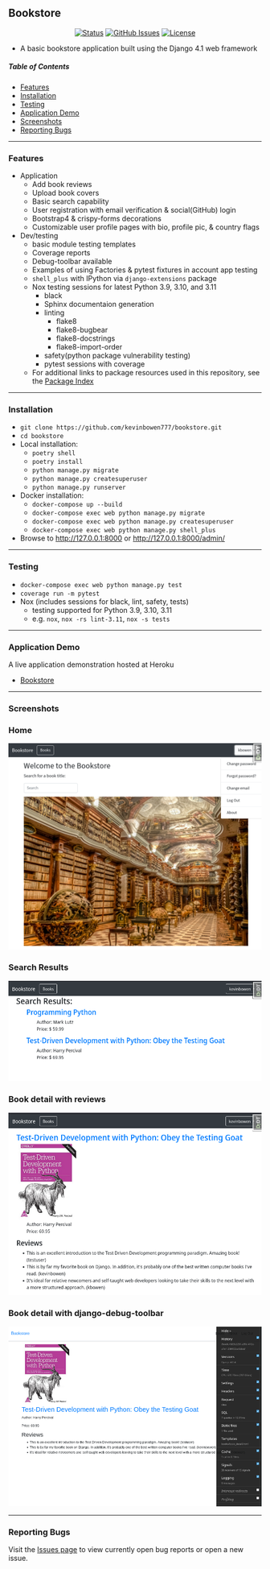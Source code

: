 ## Bookstore 

<div align="center">

  [![Status](https://img.shields.io/badge/status-active-success.svg)]() 
  [![GitHub Issues](https://img.shields.io/github/issues/kevinbowen777/bookstore.svg)](https://github.com/kevinbowen777/bookstore/issues)
  [![License](https://img.shields.io/badge/license-MIT-blue.svg)](/LICENSE)

</div>

- A basic bookstore application built using the Django 4.1 web framework

##### Table of Contents
 - [Features](#features)
 - [Installation](#installation)
 - [Testing](#testing)
 - [Application Demo](#application-demo)
 - [Screenshots](#screenshots)
 - [Reporting Bugs](#reporting-bugs)

---

### Features
 - Application
     - Add book reviews
     - Upload book covers
     - Basic search capability
     - User registration with email verification & social(GitHub) login
     - Bootstrap4 & crispy-forms decorations
     - Customizable user profile pages with bio, profile pic, & country flags
 - Dev/testing
     - basic module testing templates
     - Coverage reports
     - Debug-toolbar available
     - Examples of using Factories & pytest fixtures in account app testing
     - `shell_plus` with IPython via `django-extensions` package
     - Nox testing sessions for latest Python 3.9, 3.10, and 3.11
         - black
         - Sphinx documentaion generation
         - linting
             - flake8
             - flake8-bugbear
             - flake8-docstrings
             - flake8-import-order
         - safety(python package vulnerability testing)
         - pytest sessions with coverage
     - For additional links to package resources used in this repository, see the [Package Index](docs/package_index.md)

---

### Installation
 - `git clone https://github.com/kevinbowen777/bookstore.git`
 - `cd bookstore`
 - Local installation:
     - `poetry shell`
     - `poetry install`
     - `python manage.py migrate`
     - `python manage.py createsuperuser`
     - `python manage.py runserver`
 - Docker installation:
     - `docker-compose up --build`
     - `docker-compose exec web python manage.py migrate`
     - `docker-compose exec web python manage.py createsuperuser`
     - `docker-compose exec web python manage.py shell_plus`
 - Browse to http://127.0.0.1:8000 or http://127.0.0.1:8000/admin/

---

### Testing
 - `docker-compose exec web python manage.py test`
 - `coverage run -m pytest`
 - Nox (includes sessions for black, lint, safety, tests)
     - testing supported for Python 3.9, 3.10, 3.11
     - e.g. `nox`, `nox -rs lint-3.11`, `nox -s tests`

---

### Application Demo
A live application demonstration hosted at Heroku
 - [Bookstore](https://kbowen-django-bookstore.herokuapp.com/)

---

### Screenshots

### Home
![Home](https://github.com/kevinbowen777/bookstore/blob/master/images/bookstore_home.png)

### Search Results
![Search Results](https://github.com/kevinbowen777/bookstore/blob/master/images/bookstore_search-results.png)

### Book detail with reviews
![Book detail](https://github.com/kevinbowen777/bookstore/blob/master/images/bookstore_detail-review.png)

### Book detail with django-debug-toolbar
![Detail debug-toolbar](https://github.com/kevinbowen777/bookstore/blob/master/images/bookstore_booklist_debug-toolbar.png)

---

### Reporting Bugs

   Visit the [Issues page](https://github.com/kevinbowen777/bookstore/issues)
      to view currently open bug reports or open a new issue.
